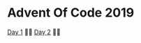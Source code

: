 # Advent Of Code 2019

[Day 1](https://adventofcode.com/2019/day/1) &#127775;&#127775;
[Day 2](https://adventofcode.com/2019/day/2) &#127775;&#127775;
